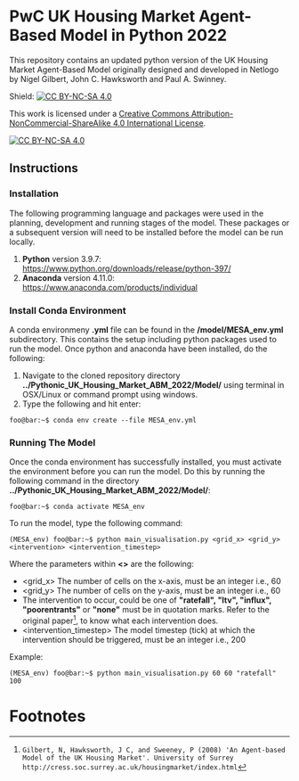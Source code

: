 # PwC UK Housing Market Agent-Based Model in Python 2022
This repository contains an updated python version of the UK Housing Market Agent-Based Model originally designed and developed in Netlogo by Nigel Gilbert, John C. Hawksworth and Paul A. Swinney.


Shield: [![CC BY-NC-SA 4.0][cc-by-nc-sa-shield]][cc-by-nc-sa]

This work is licensed under a
[Creative Commons Attribution-NonCommercial-ShareAlike 4.0 International License][cc-by-nc-sa].

[![CC BY-NC-SA 4.0][cc-by-nc-sa-image]][cc-by-nc-sa]

[cc-by-nc-sa]: http://creativecommons.org/licenses/by-nc-sa/4.0/
[cc-by-nc-sa-image]: https://licensebuttons.net/l/by-nc-sa/4.0/88x31.png
[cc-by-nc-sa-shield]: https://img.shields.io/badge/License-CC%20BY--NC--SA%204.0-lightgrey.svg


## Instructions


### Installation
The following programming language and packages were used in the planning, development and running  stages of the model. These packages or a subsequent version will need to be installed before the model can be run locally.


1. **Python** version 3.9.7: https://www.python.org/downloads/release/python-397/
2. **Anaconda** version 4.11.0: https://www.anaconda.com/products/individual


### Install Conda Environment
A conda environmeny **.yml** file can be found in the **/model/MESA_env.yml** subdirectory. This contains the setup including python packages used to run the model. Once python and anaconda have been installed, do the following:


1. Navigate to the cloned repository directory **../Pythonic_UK_Housing_Market_ABM_2022/Model/** using terminal in OSX/Linux or command prompt using windows.
2. Type the following and hit enter:
```console
foo@bar:~$ conda env create --file MESA_env.yml
```


### Running The Model
Once the conda environment has successfully installed, you must activate the environment before you can run the model. Do this by running the following command in the directory **../Pythonic_UK_Housing_Market_ABM_2022/Model/**:
```console
foo@bar:~$ conda activate MESA_env
```


To run the model, type the following command:
```console
(MESA_env) foo@bar:~$ python main_visualisation.py <grid_x> <grid_y> <intervention> <intervention_timestep>
```


Where the parameters within **<>** are the following:
- <grid_x>  The number of cells on the x-axis, must be an integer i.e., 60
- <grid_y>  The number of cells on the y-axis, must be an integer i.e., 60
- <intervention>  The intervention to occur, could be one of **"ratefall", "ltv", "influx", "poorentrants"** or **"none"** must be in quotation marks. Refer to the original paper[^1], to know what each intervention does.
- <intervention_timestep>  The model timestep (tick) at which the intervention should be triggered, must be an integer i.e., 200


Example:
```console
(MESA_env) foo@bar:~$ python main_visualisation.py 60 60 "ratefall" 100
```


# Footnotes
[^1]: ```Gilbert, N, Hawksworth, J C, and Sweeney, P (2008) 'An Agent-based Model of the UK Housing Market'. University of Surrey http://cress.soc.surrey.ac.uk/housingmarket/index.html```







